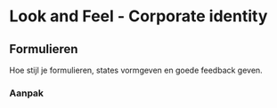 # Look and Feel - Corporate identity

## Formulieren

Hoe stijl je formulieren, states vormgeven en goede feedback geven.

### Aanpak


